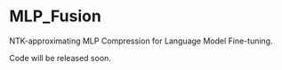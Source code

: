 # MLP_Fusion
NTK-approximating MLP Compression for Language Model Fine-tuning.

Code will be released soon.

